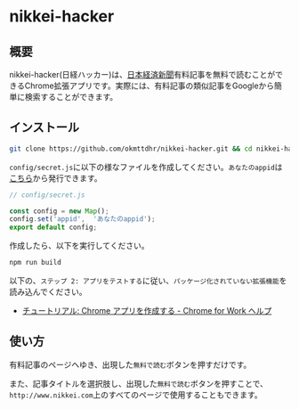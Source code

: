 # nikkei-hacker

## 概要

nikkei-hacker(日経ハッカー)は、<a href="http://www.nikkei.com/" target="_blank">日本経済新聞</a>有料記事を無料で読むことができるChrome拡張アプリです。実際には、有料記事の類似記事をGoogleから簡単に検索することができます。

## インストール

```bash
git clone https://github.com/okmttdhr/nikkei-hacker.git && cd nikkei-hacker
```

`config/secret.js`に以下の様なファイルを作成してください。`あなたのappid`は<a href="https://e.developer.yahoo.co.jp/register" target="_blank">こちら</a>から発行できます。

```javascript
// config/secret.js

const config = new Map();
config.set('appid',  'あなたのappid');
export default config;
```

作成したら、以下を実行してください。

```bash
npm run build
```

以下の、`ステップ 2: アプリをテストする`に従い、`パッケージ化されていない拡張機能`を読み込んでください。

* <a href="https://support.google.com/chrome/a/answer/2714278?hl=ja" target="_blank">チュートリアル: Chrome アプリを作成する - Chrome for Work ヘルプ</a>

## 使い方

有料記事のページヘゆき、出現した`無料で読む`ボタンを押すだけです。

また、記事タイトルを選択肢し、出現した`無料で読む`ボタンを押すことで、`http://www.nikkei.com`上のすべてのページで使用することもできます。

